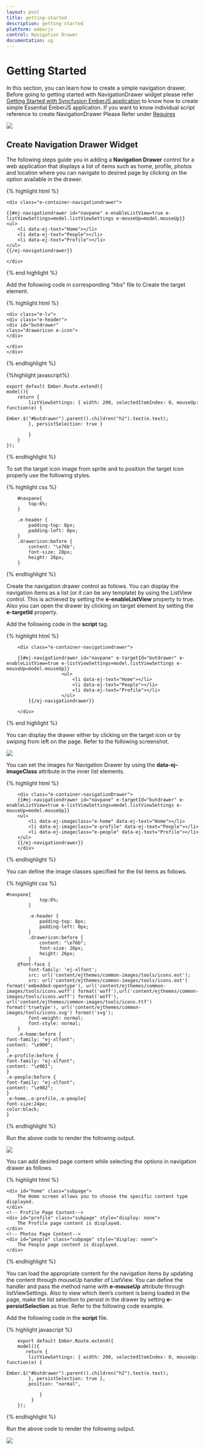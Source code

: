 ```yaml
---
layout: post
title: getting-started
description: getting started
platform: emberjs
control: Navigation Drawer
documentation: ug
---
```


# Getting Started

In this section, you can learn how to create a simple navigation drawer. Before going to getting started with NavigationDrawer widget please refer [Getting Started with Syncfusion EmberJS application](https://help.syncfusion.com/emberjs/overview/)  to know how to create simple Essential EmberJS application.
If you want to know individual script reference to create NavigationDrawer Please Refer under [Requires](https://help.syncfusion.com/api/js/ejnavigationdrawer/)                     

![](getting-started_images\getting-started_img1.png)

## Create Navigation Drawer Widget

The following steps guide you in adding a **Navigation Drawer** control for a web application that displays a list of items such as home, profile, photos and location where you can navigate to desired page by clicking on the option available in the drawer. 

{% highlight html %}

    <div class="e-container-navigationdrawer">

    {{#ej-navigationdrawer id="navpane" e-enableListView=true e-listViewSettings=model.listViewSettings e-mouseUp=model.mouseUp}}
    <ul>
        <li data-ej-text="Home"></li>
        <li data-ej-text="People"></li>
        <li data-ej-text="Profile"></li>
    </ul>
    {{/ej-navigationdrawer}}

    </div>

{% end highlight %}

Add the following code in  corresponding "hbs" file to Create the target element.

{% highlight html %}

    <div class="e-lv">
    <div class="e-header">
    <div id="butdrawer"
    class="drawericon e-icon">
    </div>

    </div>
    </div>

{% endhighlight %}


{%highlight javascript%}

    export default Ember.Route.extend({
    model(){
        return {
            listViewSettings: { width: 200, selectedItemIndex: 0, mouseUp: function(e) {
                Ember.$("#butdrawer").parent().children("h2").text(e.text);
            }, persistSelection: true }
            
            }
        }
    });

{% endhighlight %}

To set the target icon image from sprite and to position the target icon properly use the following styles.

{% highlight css %}

    

        #navpane{
            top:6%;
        }

        .e-header {
            padding-top: 8px;
            padding-left: 0px;
        }  
        .drawericon:before {
            content: "\e76b";
            font-size: 28px;
			height: 26px;
        }
       
    

{% endhighlight %}


Create the navigation drawer control as follows. You can display the navigation items as a list (or it can be any template) by using the ListView control. This is achieved by setting the **e-enableListView** property to true. Also you can open the drawer by clicking on target element by setting the **e-targetId** property. 

Add the following code in the **script** tag.

{% highlight html %}

        <div class="e-container-navigationdrawer">
                
        {{#ej-navigationdrawer id="navpane" e-targetId="butdrawer" e-enableListView=true e-listViewSettings=model.listViewSettings e-mouseUp=model.mouseUp}}
                        <ul>
                            <li data-ej-text="Home"></li>
                            <li data-ej-text="People"></li>
                            <li data-ej-text="Profile"></li>
                        </ul>
            {{/ej-navigationdrawer}}
            
        </div>

{% end highlight %}


You can display the drawer either by clicking on the target icon or by swiping from left on the page. Refer to the following screenshot.


![](getting-started_images\getting-started_img1.png)

You can set the images for Navigation Drawer by using the **data-ej-imageClass** attribute in the inner list elements.

{% highlight html %}

        <div class="e-container-navigationDrawer">
        {{#ej-navigationdrawer id="navpane" e-targetId="butdrawer" e-enableListView=true e-listViewSettings=model.listViewSettings e-mouseUp=model.mouseUp}}
        <ul>
            <li data-ej-imageclass="e-home" data-ej-text="Home"></li>
            <li data-ej-imageclass="e-profile" data-ej-text="People"></li>
            <li data-ej-imageclass="e-people" data-ej-text="Profile"></li>
        </ul>
        {{/ej-navigationdrawer}}
        </div>
    
{% endhighlight %}



You can define the image classes specified for the list items as follows.

{% highlight css %}

    #navpane{
                top:6%;
            }

            .e-header {
                padding-top: 8px;
                padding-left: 0px;
            }  
            .drawericon:before {
                content: "\e76b";
                font-size: 28px;
                height: 26px;
            }
        @font-face {
            font-family: 'ej-xlfont';
            src: url('content/ejthemes/common-images/tools/icons.eot');
            src: url('content/ejthemes/common-images/tools/icons.eot') format('embedded-opentype'), url('content/ejthemes/common-images/tools/icons.woff') format('woff'),url('content/ejthemes/common-images/tools/icons.woff') format('woff'), url('content/ejthemes/common-images/tools/icons.ttf') format('truetype'), url('content/ejthemes/common-images/tools/icons.svg') format('svg');
            font-weight: normal;
            font-style: normal;
        }
        .e-home:before {
    font-family: "ej-xlfont";
    content: "\e900";
    }
    .e-profile:before {
    font-family: "ej-xlfont";
    content: "\e901";
    }
    .e-people:before {
    font-family: "ej-xlfont";
    content: "\e902";
    }
    .e-home,.e-profile,.e-people{
    font-size:24px;
    color:black;            
    }


{% endhighlight %}



Run the above code to render the following output.

![](getting-started_images\getting-started_img3.png)

You can add desired page content while selecting the options in navigation drawer as follows.



{% highlight html %}

    <div id="home" class="subpage">
        The Home screen allows you to choose the specific content type displayed.
    </div>
    <!-- Profile Page Content-->
    <div id="profile" class="subpage" style="display: none">
        The Profile page content is displayed.
    </div>
    <!-- Photos Page Content-->
    <div id="people" class="subpage" style="display: none">
        The People page content is displayed.
    </div>

{% endhighlight %}



You can load the appropriate content for the navigation items by updating the content through mouseUp handler of ListView. You can define the handler and pass the method name with **e-mouseUp** attribute through listViewSettings. Also to view which item’s content is being loaded in the page, make the list selection to persist in the drawer by setting **e-persistSelection** as true. Refer to the following code example.

Add the following code in the **script** file.

{% highlight javascript %}

        export default Ember.Route.extend({
        model(){
           return {
            listViewSettings: { width: 200, selectedItemIndex: 0, mouseUp: function(e) {
                Ember.$("#butdrawer").parent().children("h2").text(e.text);
            }, persistSelection: true },
            position: "normal",
            
                }
             }
        });

{% endhighlight %}

Run the above code to render the following output. 

![](getting-started_images\getting-started_img4.png)


